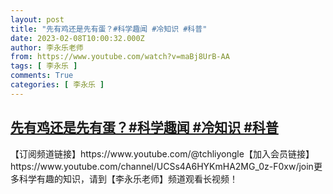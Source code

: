 ```yaml
---
layout: post
title: "先有鸡还是先有蛋？#科学趣闻 #冷知识 #科普"
date: 2023-02-08T10:00:32.000Z
author: 李永乐老师
from: https://www.youtube.com/watch?v=maBj8UrB-AA
tags: [ 李永乐 ]
comments: True
categories: [ 李永乐 ]
---
```

<!--1675850432000-->
[先有鸡还是先有蛋？#科学趣闻 #冷知识 #科普](https://www.youtube.com/watch?v=maBj8UrB-AA)
------

<div>
【订阅频道链接】https://www.youtube.com/@tchliyongle【加入会员链接】https://www.youtube.com/channel/UCSs4A6HYKmHA2MG_0z-F0xw/join更多科学有趣的知识，请到【李永乐老师】频道观看长视频！
</div>
